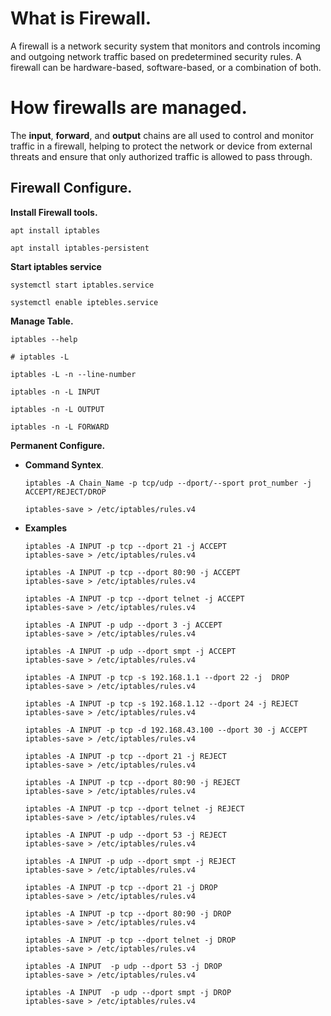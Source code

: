 # What is Firewall.

A firewall is a network security system that monitors and controls incoming and outgoing network traffic based on predetermined security rules. A firewall can be hardware-based, software-based, or a combination of both.

# How firewalls are managed.
The **input**, **forward**, and **output** chains are all used to control and monitor traffic in a firewall, helping to protect the network or device from external threats and ensure that only authorized traffic is allowed to pass through.

## Firewall Configure.

**Install Firewall tools.**
```
apt install iptables
```

```
apt install iptables-persistent
```

**Start iptables service**
```
systemctl start iptables.service
```
```
systemctl enable iptebles.service
```

**Manage Table.**
```
iptables --help
```		
```
# iptables -L
```				
```
iptables -L -n --line-number
```
```
iptables -n -L INPUT				
```
```	
iptables -n -L OUTPUT
```		
```
iptables -n -L FORWARD
```


**Permanent Configure.** 

- **Command Syntex**.

    ```
    iptables -A Chain_Name -p tcp/udp --dport/--sport prot_number -j ACCEPT/REJECT/DROP
    ```
    ```
    iptables-save > /etc/iptables/rules.v4
    ```

-   **Examples**

    ```
    iptables -A INPUT -p tcp --dport 21 -j ACCEPT
    iptables-save > /etc/iptables/rules.v4
    ```
    ```
    iptables -A INPUT -p tcp --dport 80:90 -j ACCEPT
    iptables-save > /etc/iptables/rules.v4
    ```
    ```
    iptables -A INPUT -p tcp --dport telnet -j ACCEPT
    iptables-save > /etc/iptables/rules.v4
    ```
    ```
    iptables -A INPUT -p udp --dport 3 -j ACCEPT
    iptables-save > /etc/iptables/rules.v4
    ```
    ```
    iptables -A INPUT -p udp --dport smpt -j ACCEPT
    iptables-save > /etc/iptables/rules.v4
    ```
    ```
    iptables -A INPUT -p tcp -s 192.168.1.1 --dport 22 -j  DROP
    iptables-save > /etc/iptables/rules.v4
    ```
    ```
    iptables -A INPUT -p tcp -s 192.168.1.12 --dport 24 -j REJECT
    iptables-save > /etc/iptables/rules.v4
    ```
    ```
    iptables -A INPUT -p tcp -d 192.168.43.100 --dport 30 -j ACCEPT
    iptables-save > /etc/iptables/rules.v4
    ```
    ```	
    iptables -A INPUT -p tcp --dport 21 -j REJECT
    iptables-save > /etc/iptables/rules.v4
    ```
    ```
    iptables -A INPUT -p tcp --dport 80:90 -j REJECT
    iptables-save > /etc/iptables/rules.v4
    ```
    ```
    iptables -A INPUT -p tcp --dport telnet -j REJECT
    iptables-save > /etc/iptables/rules.v4
    ```
    ```
    iptables -A INPUT -p udp --dport 53 -j REJECT
    iptables-save > /etc/iptables/rules.v4
    ```
    ```
    iptables -A INPUT -p udp --dport smpt -j REJECT
    iptables-save > /etc/iptables/rules.v4
    ```
    ```
    iptables -A INPUT -p tcp --dport 21 -j DROP
    iptables-save > /etc/iptables/rules.v4
    ```
    ```
    iptables -A INPUT -p tcp --dport 80:90 -j DROP
    iptables-save > /etc/iptables/rules.v4
    ```
    ```
    iptables -A INPUT -p tcp --dport telnet -j DROP
    iptables-save > /etc/iptables/rules.v4
    ```
    ```
    iptables -A INPUT  -p udp --dport 53 -j DROP
    iptables-save > /etc/iptables/rules.v4
    ```
    ```
    iptables -A INPUT  -p udp --dport smpt -j DROP
    iptables-save > /etc/iptables/rules.v4
    ```
